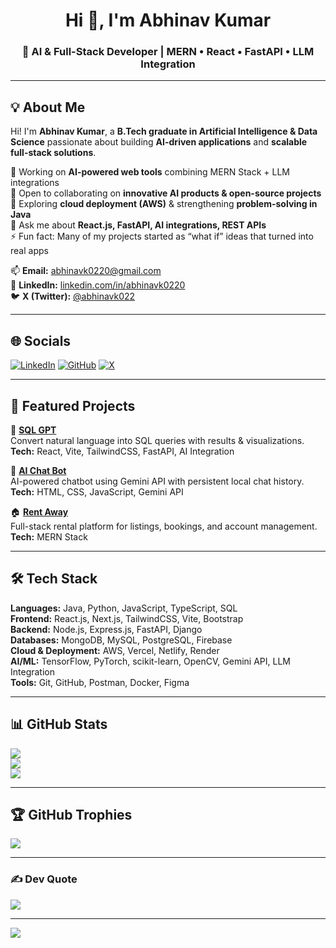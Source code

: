 <h1 align="center">Hi 👋, I'm Abhinav Kumar</h1>
<h3 align="center">🚀 AI & Full-Stack Developer | MERN • React • FastAPI • LLM Integration</h3>

---

## 💡 About Me
Hi! I'm **Abhinav Kumar**, a **B.Tech graduate in Artificial Intelligence & Data Science** passionate about building **AI-driven applications** and **scalable full-stack solutions**.

🔭 Working on **AI-powered web tools** combining MERN Stack + LLM integrations  
👯 Open to collaborating on **innovative AI products & open-source projects**  
🌱 Exploring **cloud deployment (AWS)** & strengthening **problem-solving in Java**  
💬 Ask me about **React.js, FastAPI, AI integrations, REST APIs**  
⚡ Fun fact: Many of my projects started as “what if” ideas that turned into real apps  

📫 **Email:** [abhinavk0220@gmail.com](mailto:abhinavk0220@gmail.com)  
🔗 **LinkedIn:** [linkedin.com/in/abhinavk0220](https://linkedin.com/in/abhinavk0220)  
🐦 **X (Twitter):** [@abhinavk022](https://x.com/abhinavk022)

---

## 🌐 Socials
[![LinkedIn](https://img.shields.io/badge/LinkedIn-%230077B5.svg?logo=linkedin&logoColor=white)](https://linkedin.com/in/abhinavk0220)
[![GitHub](https://img.shields.io/badge/GitHub-%23121011.svg?logo=github&logoColor=white)](https://github.com/abhinavk0220)
[![X](https://img.shields.io/badge/Twitter-%23000000.svg?logo=x&logoColor=white)](https://x.com/abhinavk022)

---

## 🚀 Featured Projects
📌 **[SQL GPT](https://github.com/abhinavk0220/SQL-GPT)**  
Convert natural language into SQL queries with results & visualizations.  
**Tech:** React, Vite, TailwindCSS, FastAPI, AI Integration  

🤖 **[AI Chat Bot](https://github.com/abhinavk0220/AI-ChatBot)**  
AI-powered chatbot using Gemini API with persistent local chat history.  
**Tech:** HTML, CSS, JavaScript, Gemini API  

🏠 **[Rent Away](https://github.com/abhinavk0220/Rent-Away)**  
Full-stack rental platform for listings, bookings, and account management.  
**Tech:** MERN Stack  

---

## 🛠 Tech Stack
**Languages:** Java, Python, JavaScript, TypeScript, SQL  
**Frontend:** React.js, Next.js, TailwindCSS, Vite, Bootstrap  
**Backend:** Node.js, Express.js, FastAPI, Django  
**Databases:** MongoDB, MySQL, PostgreSQL, Firebase  
**Cloud & Deployment:** AWS, Vercel, Netlify, Render  
**AI/ML:** TensorFlow, PyTorch, scikit-learn, OpenCV, Gemini API, LLM Integration  
**Tools:** Git, GitHub, Postman, Docker, Figma

---

## 📊 GitHub Stats
![](https://github-readme-stats.vercel.app/api?username=abhinavk0220&theme=dark&hide_border=false&include_all_commits=false&count_private=true)  
![](https://github-readme-streak-stats.herokuapp.com/?user=abhinavk0220&theme=dark&hide_border=false)  
![](https://github-readme-stats.vercel.app/api/top-langs/?username=abhinavk0220&theme=dark&hide_border=false&include_all_commits=false&count_private=true&layout=compact)

---

## 🏆 GitHub Trophies
![](https://github-profile-trophy.vercel.app/?username=abhinavk0220&theme=radical&no-frame=false&no-bg=true&margin-w=4)

---

### ✍️ Dev Quote
![](https://quotes-github-readme.vercel.app/api?type=vertical&theme=radical)

---

[![](https://visitcount.itsvg.in/api?id=abhinavk0220&icon=10&color=5)](https://visitcount.itsvg.in)
